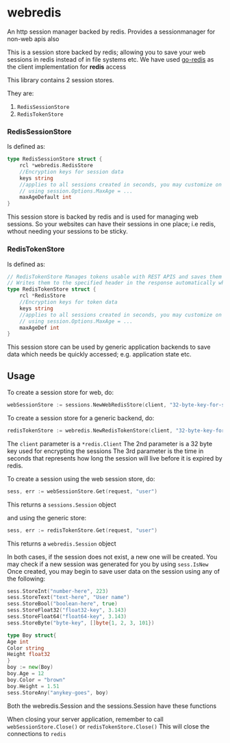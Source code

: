 # webredis
An http session manager backed by redis. Provides a sessionmanager for non-web apis also

This is a session store backed by redis; allowing you to save your web sessions in redis instead of in file systems etc.
We have used [go-redis](https://github.com/go-redis/redis) as the client implementation for **redis** access



This library contains 2 session stores.

They are:

1. ```RedisSessionStore```
2. ```RedisTokenStore```

### RedisSessionStore
Is defined as:
```Go
type RedisSessionStore struct {
	rcl *webredis.RedisStore
	//Encryption keys for session data
	keys string
	//applies to all sessions created in seconds, you may customize on the individual sessions
	// using session.Options.MaxAge = ...
	maxAgeDefault int
}
```
This session store is backed by redis and is used for managing web sessions. 
So your websites can have their sessions in one place; i.e redis, wthout needing your sessions to be sticky.

### RedisTokenStore
Is defined as:

```Go
// RedisTokenStore Manages tokens usable with REST APIS and saves them to redis.
// Writes them to the specified header in the response automatically when the request has been processed
type RedisTokenStore struct {
	rcl *RedisStore
	//Encryption keys for token data
	keys string
	//applies to all sessions created in seconds, you may customize on the individual sessions
	// using session.Options.MaxAge = ...
	maxAgeDef int
}
```
This session store can be used by generic application backends to save data which needs be quickly accessed; e.g. application state etc.

## Usage

To create a session store for web, do:

```Go
webSessionStore := sessions.NewWebRedisStore(client, "32-byte-key-for-session-encoding", 7200)
```

To create a session store for a generic backend, do:

```Go
redisTokenStore := webredis.NewRedisTokenStore(client, "32-byte-key-for-session-encoding", 7200)
```

The ```client``` parameter is a ```*redis.Client```
The 2nd parameter is a 32 byte key used for encrypting the sessions
The 3rd parameter is the time in seconds that represents how long the session will live before it is expired by redis.

To create a session using the web session store, do:

```Go
sess, err := webSessionStore.Get(request, "user")
```
This returns a ```sessions.Session``` object

and using the generic store:

```Go
sess, err := redisTokenStore.Get(request, "user")
```
This returns a ```webredis.Session``` object


In both cases, if the session does not exist, a new one will be created. You may check if a new session was generated for you by using ```sess.IsNew```
Once created, you may begin to save user data on the session using any of the following:

```Go
sess.StoreInt("number-here", 223)
sess.StoreText("text-here", "User name")
sess.StoreBool("boolean-here", true)
sess.StoreFloat32("float32-key", 3.143)
sess.StoreFloat64("float64-key", 3.143)
sess.StoreByte("byte-key", []byte{1, 2, 3, 101})

type Boy struct{
Age int
Color string
Height float32
}
boy := new(Boy)
boy.Age = 12
boy.Color = "brown"
boy.Height = 1.51
sess.StoreAny("anykey-goes", boy)
```

Both the webredis.Session and the sessions.Session have these functions

When closing your server application, remember to call ```webSessionStore.Close()``` or ```redisTokenStore.Close()```
This will close the connections to ```redis```














